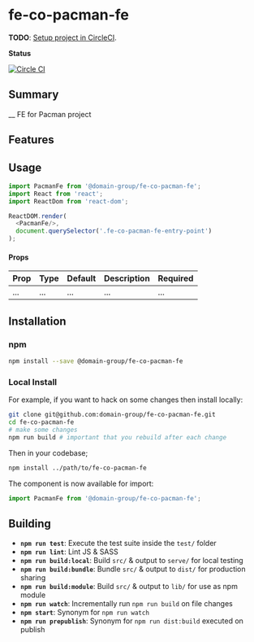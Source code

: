 # fe-co-pacman-fe

**TODO**: [Setup project in CircleCI](https://github.com/domain-group/fe-docs/blob/master/developer_docs/adding_a_repository_to_circleci.md).

**Status**

[![Circle CI](https://circleci.com/gh/domain-group/fe-co-pacman-fe.svg?style=shield&circle-token=<TODO>)](https://circleci.com/gh/domain-group/fe-co-pacman-fe)

## Summary
__ FE for Pacman project

## Features

## Usage

```javascript
import PacmanFe from '@domain-group/fe-co-pacman-fe';
import React from 'react';
import ReactDom from 'react-dom';

ReactDOM.render(
  <PacmanFe/>,
  document.querySelector('.fe-co-pacman-fe-entry-point')
);
```

#### Props
Prop | Type | Default | Description | Required
---- | ---- | ------- | ----------- | --------
... | ... | ... | ... | ... 

## Installation

### npm

```bash
npm install --save @domain-group/fe-co-pacman-fe
```

### Local Install

For example, if you want to hack on some changes then install locally:

```bash
git clone git@github.com:domain-group/fe-co-pacman-fe.git
cd fe-co-pacman-fe
# make some changes
npm run build # important that you rebuild after each change
```

Then in your codebase;

```bash
npm install ../path/to/fe-co-pacman-fe
```

The component is now available for import:

```javascript
import PacmanFe from '@domain-group/fe-co-pacman-fe';
```

## Building

* **`npm run test`**: Execute the test suite inside the `test/` folder
* **`npm run lint`**: Lint JS & SASS
* **`npm run build:local`**: Build `src/` & output to `serve/` for local testing
* **`npm run build:bundle`**: Bundle `src/` & output to `dist/` for production sharing
* **`npm run build:module`**: Build `src/` & output to `lib/` for use as npm module
* **`npm run watch`**: Incrementally run `npm run build` on file changes
* **`npm start`**: Synonym for `npm run watch`
* **`npm run prepublish`**: Synonym for `npm run dist:build` executed on publish
